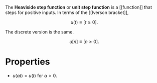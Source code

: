 The **Heaviside step function** or **unit step function** is a [[function]] that steps for positive inputs. In terms of the [[Iverson bracket]],

$$
u(t) \equiv [t \geqslant 0].
$$

The discrete version is the same.

$$
u[n] \equiv [n \geqslant 0].
$$

# Properties

* $u(\alpha t) = u(t)$ for $\alpha > 0$.
